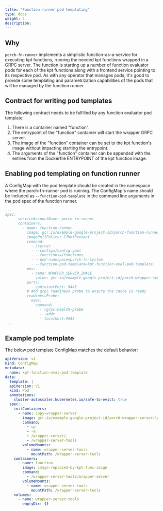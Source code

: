 ```yaml
---
title: "Function runner pod templating"
type: docs
weight: 4
description: 
---
```


## Why 

`porch-fn-runner` implements a simplistic function-as-a-service for executing kpt functions, running the needed kpt
functions wrapped in a GRPC server. The function is starting up a number of function evaluator pods for each of the kpt
functions along with a frontend service pointing to its respective pod. As with any operator that manages pods, it's good
to provide some templating and parametrization capabilities of the pods that will be managed by the function runner.

## Contract for writing pod templates

The following contract needs to be fulfilled by any function evaluator pod template:

1. There is a container named "function".
2. The entrypoint of the "function" container will start the wrapper GRPC server.
3. The image of the "function" container can be set to the kpt function's image without impacting starting the 
   entrypoint.
4. The arguments of the "function" container can be appended with the entries from the Dockerfile  ENTRYPOINT of the kpt
   function image.

## Enabling pod templating on function runner

A ConfigMap with the pod template should be created in the namespace where the porch-fn-runner pod is running.
The ConfigMap's name should be included as `--function-pod-template` in the command line arguments in the pod spec of the function runner.

```yaml
...
spec:
      serviceAccountName: porch-fn-runner
      containers:
        - name: function-runner
          image: gcr.io/example-google-project-id/porch-function-runner:latest
          imagePullPolicy: IfNotPresent
          command:
            - /server
            - --config=/config.yaml
            - --functions=/functions
            - --pod-namespace=porch-fn-system
            - --function-pod-template=kpt-function-eval-pod-template 
          env:
            - name: WRAPPER_SERVER_IMAGE
              value: gcr.io/example-google-project-id/porch-wrapper-server:latest
          ports:
            - containerPort: 9445
          # Add grpc readiness probe to ensure the cache is ready
          readinessProbe:
            exec:
              command:
                - /grpc-health-probe
                - -addr
                - localhost:9445
...
```

## Example pod template

The below pod template ConfigMap matches the default behavior:

```yaml
apiVersion: v1
kind: ConfigMap
metadata:
  name: kpt-function-eval-pod-template
data:
  template: |
  apiVersion: v1
  kind: Pod
  annotations:
    cluster-autoscaler.kubernetes.io/safe-to-evict: true
  spec:
    initContainers:
      - name: copy-wrapper-server
        image: gcr.io/example-google-project-id/porch-wrapper-server:latest
        command: 
          - cp
          - -a
          - /wrapper-server/.
          - /wrapper-server-tools
        volumeMounts:
          - name: wrapper-server-tools
            mountPath: /wrapper-server-tools
    containers:
      - name: function
        image: image-replaced-by-kpt-func-image
        command: 
          - /wrapper-server-tools/wrapper-server
        volumeMounts:
          - name: wrapper-server-tools
            mountPath: /wrapper-server-tools
    volumes:
      - name: wrapper-server-tools
        emptyDir: {}
```
